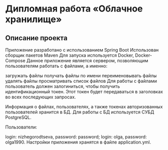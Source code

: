 # Дипломная работа «Облачное хранилище»

## Описание проекта

Приложение разработано с использованием Spring Boot
Использован сборщик пакетов Maven
Для запуска используется Docker, Docker-Compose
Данное приложение является сервером, позволяющим пользователям работать с файлами, а именно:

загружать файлы
получать файлы по имени
переименовывать файлы
удалять файлы
просматривать список файлов
Для работы с файлами пользователь должен залогиниться, чтобы получить идентификационный токен. Этот токен будет передаваться в заголовках во всех последующих запросах.

Информация о файлах, пользователях, а также токенах авторизованных пользователей хранится в БД. Для работы с БД используется СУБД PostgreSQL.

Пользователи:

login: nizhegorodtseva, password: password;
login: olga, password: olga1990.
Настройки приложения хранятся в файле application.yml.
